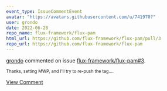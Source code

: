 ```yaml
---
event_type: IssueCommentEvent
avatar: "https://avatars.githubusercontent.com/u/741970?"
user: grondo
date: 2022-06-28
repo_name: flux-framework/flux-pam
html_url: https://github.com/flux-framework/flux-pam/pull/3
repo_url: https://github.com/flux-framework/flux-pam
---
```


<a href='https://github.com/grondo' target='_blank'>grondo</a> commented on issue <a href='https://github.com/flux-framework/flux-pam/pull/3' target='_blank'>flux-framework/flux-pam#3</a>.

<small>Thanks, setting MWP, and I'll try to re-push the tag....</small>

<a href='https://github.com/flux-framework/flux-pam/pull/3' target='_blank'>View Comment</a>